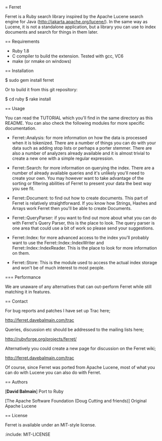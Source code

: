 = Ferret

Ferret is a Ruby search library inspired by the Apache Lucene search engine for
Java (http://jakarta.apache.org/lucene/). In the same way as Lucene, it is not
a standalone application, but a library you can use to index documents and
search for things in them later.

== Requirements

* Ruby 1.8
* C compiler to build the extension. Tested with gcc, VC6
* make (or nmake on windows)

== Installation

  $ sudo gem install ferret

Or to build it from this git repository:

  $ cd ruby
  $ rake install

== Usage

You can read the TUTORIAL which you'll find in the same directory as this
README. You can also check the following modules for more specific
documentation.

* Ferret::Analysis: for more information on how the data is processed when it
  is tokenized. There are a number of things you can do with your data such as
  adding stop lists or perhaps a porter stemmer. There are also a number of
  analyzers already available and it is almost trivial to create a new one
  with a simple regular expression.

* Ferret::Search: for more information on querying the index. There are a
  number of already available queries and it's unlikely you'll need to create
  your own. You may however want to take advantage of the sorting or filtering
  abilities of Ferret to present your data the best way you see fit.

* Ferret::Document: to find out how to create documents. This part of Ferret
  is relatively straightforward. If you know how Strings, Hashes and Arrays work
  Ferret then you'll be able to create Documents.

* Ferret::QueryParser: if you want to find out more about what you can do with
  Ferret's Query Parser, this is the place to look. The query parser is one
  area that could use a bit of work so please send your suggestions.

* Ferret::Index: for more advanced access to the index you'll probably want to
  use the Ferret::Index::IndexWriter and Ferret::Index::IndexReader. This is
  the place to look for more information on them.

* Ferret::Store: This is the module used to access the actual index storage
  and won't be of much interest to most people.

=== Performance

We are unaware of any alternatives that can out-perform Ferret while still
matching it in features.

== Contact

For bug reports and patches I have set up Trac here;

  http://ferret.davebalmain.com/trac

Queries, discussion etc should be addressed to the mailing lists here;

  http://rubyforge.org/projects/ferret/

Alternatively you could create a new page for discussion on the Ferret wiki;

  http://ferret.davebalmain.com/trac

Of course, since Ferret was ported from Apache Lucene, most of what you can
do with Lucene you can also do with Ferret.

== Authors

[<b>David Balmain</b>] Port to Ruby

[The Apache Software Foundation (Doug Cutting and friends)] Original Apache Lucene

== License

Ferret is available under an MIT-style license.

:include: MIT-LICENSE

